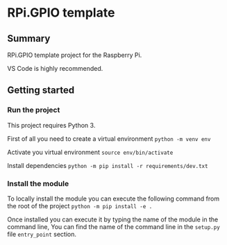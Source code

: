 # RPi.GPIO template
## Summary
RPi.GPIO template project for the Raspberry Pi.

VS Code is highly recommended.

## Getting started
### Run the project
This project requires Python 3.

First of all you need to create a virtual environment
`python -m venv env`

Activate you virtual environment
`source env/bin/activate`

Install dependencies
`python -m pip install -r requirements/dev.txt`

### Install the module
To locally install the module you can execute the following command from the root of the project
`python -m pip install -e .`

Once installed you can execute it by typing the name of the module in the command line, You can find the name of the command line in the `setup.py` file `entry_point` section.
